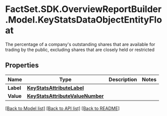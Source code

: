 # FactSet.SDK.OverviewReportBuilder.Model.KeyStatsDataObjectEntityFloat
The percentage of a company's outstanding shares that are available for trading by the public, excluding shares that are closely held or restricted

## Properties

Name | Type | Description | Notes
------------ | ------------- | ------------- | -------------
**Label** | [**KeyStatsAttributeLabel**](KeyStatsAttributeLabel.md) |  | 
**Value** | [**KeyStatsAttributeValueNumber**](KeyStatsAttributeValueNumber.md) |  | 

[[Back to Model list]](../README.md#documentation-for-models) [[Back to API list]](../README.md#documentation-for-api-endpoints) [[Back to README]](../README.md)

